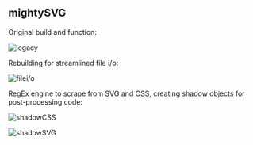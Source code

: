 ## mightySVG

Original build and function:

![legacy](https://thumbs.gfycat.com/TightLavishAustraliankelpie-size_restricted.gif)

Rebuilding for streamlined file i/o:

![filei/o](https://thumbs.gfycat.com/SleepyPerfectHackee-size_restricted.gif)

RegEx engine to scrape from SVG and CSS, creating shadow objects for post-processing code:

![shadowCSS](https://thumbs.gfycat.com/SecondaryHeftyAgama-size_restricted.gif)

![shadowSVG](https://thumbs.gfycat.com/HandyFaithfulBat-size_restricted.gif)

